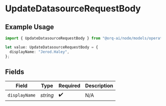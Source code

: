 # UpdateDatasourceRequestBody

## Example Usage

```typescript
import { UpdateDatasourceRequestBody } from "@orq-ai/node/models/operations";

let value: UpdateDatasourceRequestBody = {
  displayName: "Jerod.Haley",
};
```

## Fields

| Field              | Type               | Required           | Description        |
| ------------------ | ------------------ | ------------------ | ------------------ |
| `displayName`      | *string*           | :heavy_check_mark: | N/A                |